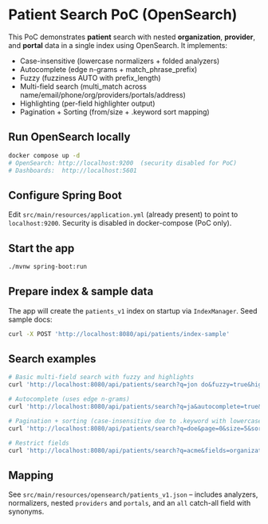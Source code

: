 # Patient Search PoC (OpenSearch)

This PoC demonstrates **patient** search with nested **organization**, **provider**, and **portal** data in a single index using OpenSearch. It implements:

- Case-insensitive (lowercase normalizers + folded analyzers)
- Autocomplete (edge n-grams + match_phrase_prefix)
- Fuzzy (fuzziness AUTO with prefix_length)
- Multi-field search (multi_match across name/email/phone/org/providers/portals/address)
- Highlighting (per-field highlighter output)
- Pagination + Sorting (from/size + .keyword sort mapping)

## Run OpenSearch locally

```bash
docker compose up -d
# OpenSearch: http://localhost:9200  (security disabled for PoC)
# Dashboards:  http://localhost:5601
```

## Configure Spring Boot

Edit `src/main/resources/application.yml` (already present) to point to `localhost:9200`. Security is disabled in docker-compose (PoC only).

## Start the app

```bash
./mvnw spring-boot:run
```

## Prepare index & sample data

The app will create the `patients_v1` index on startup via `IndexManager`. Seed sample docs:

```bash
curl -X POST 'http://localhost:8080/api/patients/index-sample'
```

## Search examples

```bash
# Basic multi-field search with fuzzy and highlights
curl 'http://localhost:8080/api/patients/search?q=jon do&fuzzy=true&highlightFields=fullName&highlightFields=organization.name'

# Autocomplete (uses edge n-grams)
curl 'http://localhost:8080/api/patients/search?q=ja&autocomplete=true&fuzzy=false'

# Pagination + sorting (case-insensitive due to .keyword with lowercase normalizer)
curl 'http://localhost:8080/api/patients/search?q=doe&page=0&size=5&sort=lastName:asc'

# Restrict fields
curl 'http://localhost:8080/api/patients/search?q=acme&fields=organization.name'
```

## Mapping

See `src/main/resources/opensearch/patients_v1.json` – includes analyzers, normalizers, nested `providers` and `portals`, and an `all` catch-all field with synonyms.
